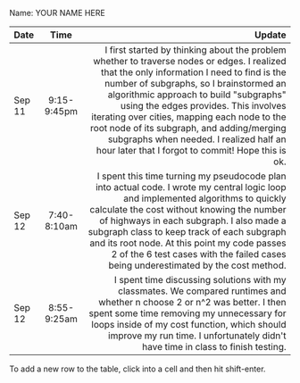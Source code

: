 Name: YOUR NAME HERE

| Date   |    Time     |                                                                                                                                                                                                                                                                                                                                                                                                                                                                Update |
|:-------|:-----------:|----------------------------------------------------------------------------------------------------------------------------------------------------------------------------------------------------------------------------------------------------------------------------------------------------------------------------------------------------------------------------------------------------------------------------------------------------------------------:|
| Sep 11 | 9:15-9:45pm | I first started by thinking about the problem whether to traverse nodes or edges. I realized that the only information I need to find is the number of subgraphs, so I brainstormed an algorithmic approach to build "subgraphs" using the edges provides. This involves iterating over cities, mapping each node to the root node of its subgraph, and adding/merging subgraphs when needed. I realized half an hour later that I forgot to commit! Hope this is ok. |
| Sep 12 | 7:40-8:10am |                                                       I spent this time turning my pseudocode plan into actual code. I wrote my central logic loop and implemented algorithms to quickly calculate the cost without knowing the number of highways in each subgraph. I also made a subgraph class to keep track of each subgraph and its root node. At this point my code passes 2 of the 6 test cases with the failed cases being underestimated by the cost method. |
| Sep 12 | 8:55-9:25am |                                                                                                                                                              I spent time discussing solutions with my classmates. We compared runtimes and whether n choose 2 or n^2 was better. I then spent some time removing my unnecessary for loops inside of my cost function, which should improve my run time. I unfortunately didn't have time in class to finish testing. |


To add a new row to the table, click into a cell and then hit shift-enter.